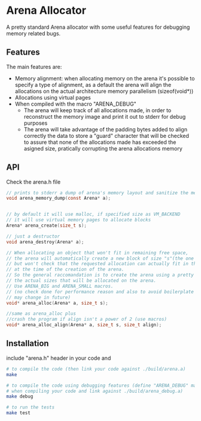 # Arena Allocator

A pretty standard Arena allocator with some useful features for debugging memory related bugs.

## Features

The main features are:
- Memory alignment: when allocating memory on the arena it's possible to specify a type of alignment, 
as a default the arena will align the allocations on the actual architecture memory parallelism (sizeof(void*))
- Allocations using virtual pages
- When compiled with the macro "ARENA_DEBUG"
    - The arena will keep track of all allocations made, in order to reconstruct the memory image and print it out to stderr for debug purposes
    - The arena will take advantage of the padding bytes added to align correctly the data to store a "guard" character that will be checked to assure that none of the allocations made has exceeded the asigned size, pratically corrupting the arena allocations memory

## API
Check the arena.h file

```c
// prints to stderr a dump of arena's memory layout and sanitize the memory
void arena_memory_dump(const Arena* a);


// by default it will use malloc, if specified size as VM_BACKEND
// it will use virtual memory pages to allocate blocks
Arena* arena_create(size_t s);

// just a destructor
void arena_destroy(Arena* a);

// When allocating an object that won't fit in remaining free space, 
// the arena will automatically create a new block of size "s"(the one specified during creation) to accomodate the request
// but won't check that the requested allocation can actually fit in the real space assigned for allocations
// at the time of the creation of the arena.
// So the general raccomandation is to create the arena using a pretty big size compared to
// the actual sizes that will be allocated on the arena.
// Use ARENA_BIG and ARENA_SMALL macros.
// (no check done for performance reason and also to avoid boilerplate code for checking eventual errors returned, 
// may change in future)
void* arena_alloc(Arena* a, size_t s);

//same as arena_alloc plus 
//crash the program if align isn't a power of 2 (use macros)
void* arena_alloc_align(Arena* a, size_t s, size_t align);

```

## Installation
include "arena.h" header in your code and
```sh
# to compile the code (then link your code against ./build/arena.a)
make 

# to compile the code using debugging features (define "ARENA_DEBUG" macro
# when compiling your code and link against ./build/arena_debug.a)
make debug

# to run the tests
make test
```

